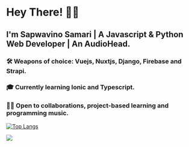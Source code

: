 # Hey There! 👋🏾

## I'm Sapwavino Samari | A Javascript & Python Web Developer | An AudioHead.  
 
### 🛠 Weapons of choice: Vuejs, Nuxtjs, Django, Firebase and Strapi.
### 🎓 Currently learning Ionic and Typescript.
### 👍🏾 Open to collaborations, project-based learning and programming music.

[![Top Langs](https://github-readme-stats.vercel.app/api/top-langs/?username=vinosamari&layout=compact&show_icons=true&theme=synthwave)](https://github.com/vinosamari/github-readme-stats)

<img src="https://github-readme-stats.vercel.app/api?username=vinosamari&show_icons=true&theme=synthwave">


